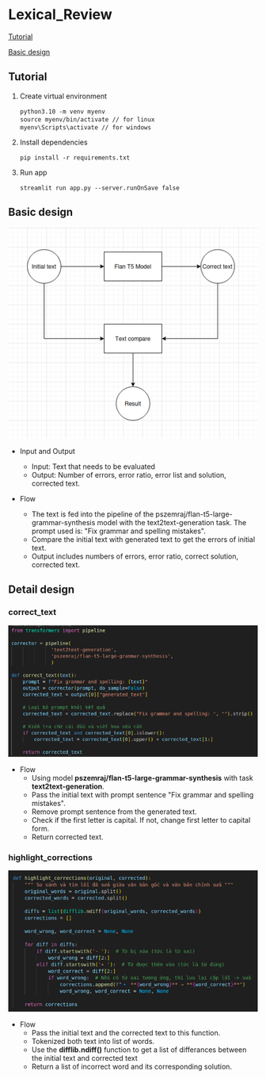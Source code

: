 # Lexical_Review
[Tutorial](#tutorial)

[Basic design](#basic-design)


## Tutorial 
1. Create virtual environment
   ```
   python3.10 -m venv myenv
   source myenv/bin/activate // for linux
   myenv\Scripts\activate // for windows
   ```
2. Install dependencies
   ```
   pip install -r requirements.txt
   ```
3. Run app
   ```
   streamlit run app.py --server.runOnSave false
   ```

## Basic design
![](./image/bd_lexical.png)
* Input and Output
   - Input: Text that needs to be evaluated
   - Output: Number of errors, error ratio, error list and solution, corrected text.

* Flow
   - The text is fed into the pipeline of the pszemraj/flan-t5-large-grammar-synthesis model with the text2text-generation task. The prompt used is: "Fix grammar and spelling mistakes".
   - Compare the initial text with generated text to get the errors of initial text.
   - Output includes numbers of errors, error ratio, correct solution, corrected text.

## Detail design
### correct_text
![](./image/correcttext.png)
* Flow
   - Using model **pszemraj/flan-t5-large-grammar-synthesis** with task **text2text-generation**.
   - Pass the initial text with prompt sentence "Fix grammar and spelling mistakes".
   - Remove prompt sentence from the generated text.
   - Check if the first letter is capital. If not, change first letter to capital form.
   - Return corrected text.

### highlight_corrections
![](./image/comparetext.png)
* Flow
   - Pass the initial text and the corrected text to this function.
   - Tokenized both text into list of words.
   - Use the **difflib.ndiff()** function to get a list of differances between the initial text and corrected text
   - Return a list of incorrect word and its corresponding solution.





   
